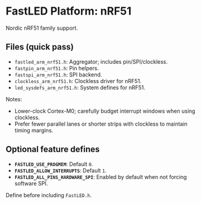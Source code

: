 # FastLED Platform: nRF51

Nordic nRF51 family support.

## Files (quick pass)
- `fastled_arm_nrf51.h`: Aggregator; includes pin/SPI/clockless.
- `fastpin_arm_nrf51.h`: Pin helpers.
- `fastspi_arm_nrf51.h`: SPI backend.
- `clockless_arm_nrf51.h`: Clockless driver for nRF51.
- `led_sysdefs_arm_nrf51.h`: System defines for nRF51.

Notes:
- Lower-clock Cortex-M0; carefully budget interrupt windows when using clockless.
 - Prefer fewer parallel lanes or shorter strips with clockless to maintain timing margins.

## Optional feature defines

- **`FASTLED_USE_PROGMEM`**: Default `0`.
- **`FASTLED_ALLOW_INTERRUPTS`**: Default `1`.
- **`FASTLED_ALL_PINS_HARDWARE_SPI`**: Enabled by default when not forcing software SPI.

Define before including `FastLED.h`.
